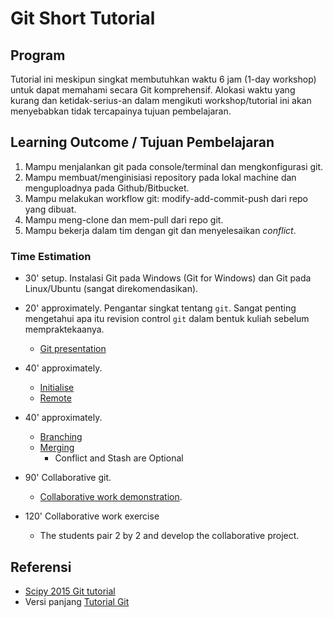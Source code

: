 # Git Short Tutorial

## Program
Tutorial ini meskipun singkat membutuhkan waktu 6 jam (1-day workshop) untuk dapat memahami secara Git komprehensif. Alokasi waktu yang kurang dan ketidak-serius-an dalam mengikuti workshop/tutorial ini akan menyebabkan tidak tercapainya tujuan pembelajaran.

## Learning Outcome / Tujuan Pembelajaran
 1. Mampu menjalankan git pada console/terminal dan mengkonfigurasi git.
 2. Mampu membuat/menginisiasi repository pada lokal machine dan menguploadnya pada Github/Bitbucket.
 2. Mampu melakukan workflow git: modify-add-commit-push dari repo yang dibuat.
 4. Mampu meng-clone dan mem-pull dari repo git.
 5. Mampu bekerja dalam tim dengan git dan menyelesaikan *conflict*.
 
### Time Estimation
 - 30' setup. Instalasi Git pada Windows (Git for Windows) dan Git pada Linux/Ubuntu (sangat direkomendasikan).

 - 20' approximately. Pengantar singkat tentang `git`. Sangat penting mengetahui apa itu revision control `git` dalam bentuk kuliah sebelum mempraktekaanya. 
   - [Git presentation](https://github.com/bagustris/git-short/blob/master/basic_git/basic_git_frontal_short.pdf)
 - 40' approximately.
   - [Initialise](https://github.com/bagustris/git-short/blob/master/basic_git/initialize.md)
   - [Remote](https://github.com/bagustris/git-short/blob/master/basic_git/remote.md)
 - 40' approximately.
   - [Branching](https://github.com/bagustris/git-short/blob/master/basic_git/branching.md)
   - [Merging](https://github.com/bagustris/git-short/blob/master/basic_git/merging.md)
      - Conflict and Stash are Optional
 - 90' Collaborative git.
   - [Collaborative work demonstration](https://github.com/nicolacavallini/codata/tree/master/collaborative_git). 
 - 120' Collaborative work exercise
   - The students pair 2 by 2 and develop the collaborative project.
   
## Referensi
 - [Scipy 2015 Git tutorial](https://www.youtube.com/watch?v=hKFNPxxkbO0)
 - Versi panjang [Tutorial Git](https://bagustris.github.io/git-tutorial/)
